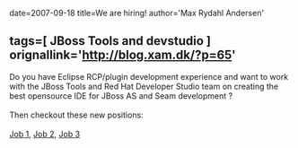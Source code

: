 date=2007-09-18
title=We are hiring!
author='Max Rydahl Andersen'

tags=[ JBoss Tools and devstudio ]
orignallink='http://blog.xam.dk/?p=65'
---
<div><p>Do you have Eclipse RCP/plugin development experience and want to work with the JBoss Tools and Red Hat Developer Studio team on creating the best opensource IDE for JBoss AS and Seam development ?
<br><br>
Then checkout these new positions:
<br><br><a href="https://redhat.ats.hrsmart.com/cgi-bin/a/highlightjob.cgi?jobid=2640">Job 1</a>, <a href="https://redhat.ats.hrsmart.com/cgi-bin/a/highlightjob.cgi?jobid=2699">Job 2</a>, <a href="https://redhat.ats.hrsmart.com/cgi-bin/a/highlightjob.cgi?jobid=2700">Job 3</a>
<br><br><br><br><br><br></p></div>
